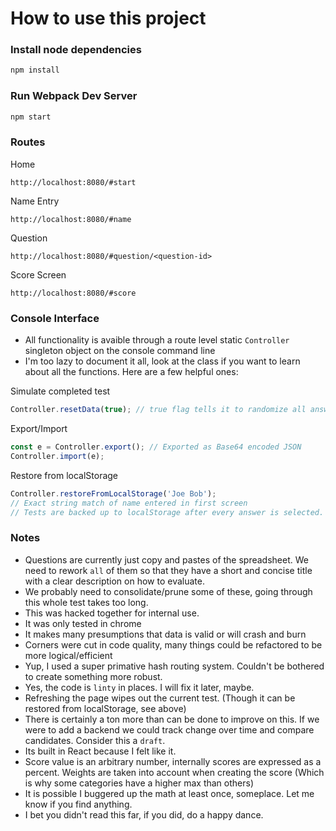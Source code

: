 # How to use this project

### Install node dependencies

```js
npm install
```

### Run Webpack Dev Server

```js
npm start
```

### Routes

Home

```
http://localhost:8080/#start
```

Name Entry

```
http://localhost:8080/#name
```

Question

```
http://localhost:8080/#question/<question-id>
```

Score Screen

```
http://localhost:8080/#score
```


### Console Interface

- All functionality is avaible through a route level static `Controller` singleton object on the console command line
- I'm too lazy to document it all, look at the class if you want to learn about all the functions. Here are a few helpful ones:


Simulate completed test

```js
Controller.resetData(true); // true flag tells it to randomize all answers
```

Export/Import

```js
const e = Controller.export(); // Exported as Base64 encoded JSON
Controller.import(e);
```

Restore from localStorage

```js
Controller.restoreFromLocalStorage('Joe Bob');
// Exact string match of name entered in first screen
// Tests are backed up to localStorage after every answer is selected. 
```


### Notes

- Questions are currently just copy and pastes of the spreadsheet. We need to rework `all` of them so that they have a short and concise title with a clear description on how to evaluate.
- We probably need to consolidate/prune some of these, going through this whole test takes too long. 
- This was hacked together for internal use.
- It was only tested in chrome
- It makes many presumptions that data is valid or will crash and burn
- Corners were cut in code quality, many things could be refactored to be more logical/efficient
- Yup, I used a super primative hash routing system. Couldn't be bothered to create something more robust.
- Yes, the code is `linty` in places. I will fix it later, maybe.  
- Refreshing the page wipes out the current test. (Though it can be restored from localStorage, see above)
- There is certainly a ton more than can be done to improve on this. If we were to add a backend we could track change over time and compare candidates. Consider this a `draft`.
- Its built in React because I felt like it. 
- Score value is an arbitrary number, internally scores are expressed as a percent. Weights are taken into account when creating the score (Which is why some categories have a higher max than others)
- It is possible I buggered up the math at least once, someplace. Let me know if you find anything.
- I bet you didn't read this far, if you did, do a happy dance.